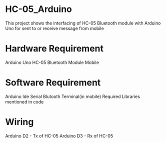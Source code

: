 # HC-05_Arduino
This project shows the interfacing of HC-05 Bluetooth module with Arduino Uno for sent to or receive message from mobile

# Hardware Requirement
Arduino Uno
HC-05 Bluetooth Module
Mobile

# Software Requirement
Arduino Ide
Serial Blutooth Terminal(in mobile)
Required Libraries mentioned in code

# Wiring
Arduino D2 - Tx of HC-05
Arduino D3 - Rx of HC-05

